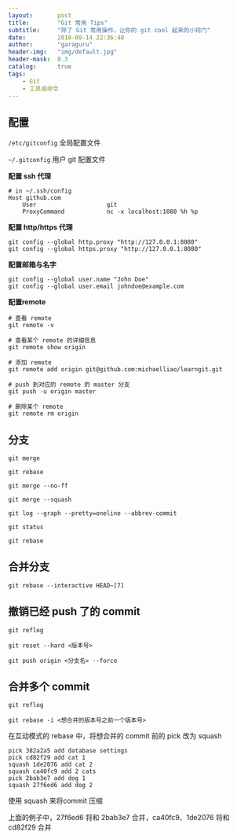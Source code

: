 ```yaml
---
layout:       post
title:        "Git 常用 Tips"
subtitle:     "除了 Git 常用操作，让你的 git cool 起来的小窍门"
date:         2018-09-14 22:36:40
author:       "garaguru"
header-img:   "img/default.jpg"
header-mask:  0.3
catalog:      true
tags:
    - Git
    - 工具或命令
---
```


## 配置
`/etc/gitconfig` 全局配置文件

`~/.gitconfig` 用户 git 配置文件

**配置 ssh 代理**
```
# in ~/.ssh/config
Host github.com
    User                    git
    ProxyCommand            nc -x localhost:1080 %h %p
```
**配置 http/https 代理**
```
git config --global http.proxy "http://127.0.0.1:8080"
git config --global https.proxy "http://127.0.0.1:8080"
```

**配置邮箱与名字**
```
git config --global user.name "John Doe"
git config --global user.email johndoe@example.com
```

**配置remote**
```
# 查看 remote
git remote -v

# 查看某个 remote 的详细信息
git remote show origin

# 添加 remote
git remote add origin git@github.com:michaelliao/learngit.git

# push 到对应的 remote 的 master 分支
git push -u origin master

# 删除某个 remote
git remote rm origin
```

## 分支
```
git merge

git rebase

git merge --no-ff

git merge --squash

git log --graph --pretty=oneline --abbrev-commit

git status

git rebase
```

## 合并分支
```
git rebase --interactive HEAD~[7]
```

## 撤销已经 push 了的 commit
```
git reflog

git reset --hard <版本号> 

git push origin <分支名> --force
```

## 合并多个 commit
```
git reflog

git rebase -i <想合并的版本号之前一个版本号>
```

在互动模式的 rebase 中，将想合并的 commit 前的 pick 改为 squash
```
pick 382a2a5 add database settings
pick cd82f29 add cat 1
squash 1de2076 add cat 2
squash ca40fc9 add 2 cats
pick 2bab3e7 add dog 1
squash 27f6ed6 add dog 2
```

使用 squash 来将commit 压缩

上面的例子中，27f6ed6 将和 2bab3e7 合并，ca40fc9、1de2076 将和 cd82f29 合并